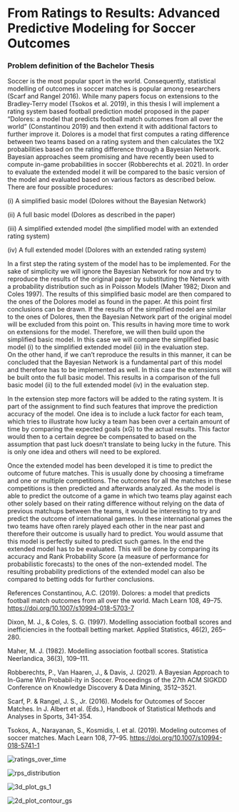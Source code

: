 # From Ratings to Results: Advanced Predictive Modeling for Soccer Outcomes

### Problem definition of the Bachelor Thesis

Soccer is the most popular sport in the world. Consequently, statistical modelling of outcomes in soccer matches is popular among researchers (Scarf and Rangel 2016). While many papers focus on extensions to the Bradley-Terry model (Tsokos et al. 2019), in this thesis I will implement a rating system based football prediction model proposed in the paper “Dolores: a model that predicts football match outcomes from all over the world” (Constantinou 2019) and then extend it with additional factors to further improve it. Dolores is a model that first computes a rating difference between two teams based on a rating system and then calculates the 1X2 probabilities based on the rating difference through a Bayesian Network. Bayesian approaches seem promising and have recently been used to compute in-game probabilities in soccer (Robberechts et al. 2021). In order to evaluate the extended model it will be compared to the basic version of the model and evaluated based on various factors as described below. There are four possible procedures:

(i)	A simplified basic model (Dolores without the Bayesian Network)

(ii)	A full basic model (Dolores as described in the paper)

(iii)	A simplified extended model (the simplified model with an extended rating system)

(iv)	A full extended model (Dolores with an extended rating system)

In a first step the rating system of the model has to be implemented. For the sake of simplicity we will ignore the Bayesian Network for now and try to reproduce the results of the original paper by substituting the Network with a probability distribution such as in Poisson Models (Maher 1982; Dixon and Coles 1997). The results of this simplified basic model are then compared to the ones of the Dolores model as found in the paper. At this point first conclusions can be drawn. 
If the results of the simplified model are similar to the ones of Dolores, then the Bayesian Network part of the original model will be excluded from this point on. This results in having more time to work on extensions for the model. Therefore, we will then build upon the simplified basic model. In this case we will compare the simplified basic model (i) to the simplified extended model (iii) in the evaluation step.  
On the other hand, if we can’t reproduce the results in this manner, it can be concluded that the Bayesian Network is a fundamental part of this model and therefore has to be implemented as well. In this case the extensions will be built onto the full basic model. This results in a comparison of the full basic model (ii) to the full extended model (iv) in the evaluation step. 

In the extension step more factors will be added to the rating system. It is part of the assignment to find such features that improve the prediction accuracy of the model. One idea is to include a luck factor for each team, which tries to illustrate how lucky a team has been over a certain amount of time by comparing the expected goals (xG) to the actual results. This factor would then to a certain degree be compensated to based on the assumption that past luck doesn’t translate to being lucky in the future. This is only one idea and others will need to be explored.

Once the extended model has been developed it is time to predict the outcome of future matches. This is usually done by choosing a timeframe and one or multiple competitions. The outcomes for all the matches in these competitions is then predicted and afterwards analyzed. As the model is able to predict the outcome of a game in which two teams play against each other solely based on their rating difference without relying on the data of previous matchups between the teams, it would be interesting to try and predict the outcome of international games. In these international games the two teams have often rarely played each other in the near past and therefore their outcome is usually hard to predict. You would assume that this model is perfectly suited to predict such games.
In the end the extended model has to be evaluated. This will be done by comparing its accuracy and Rank Probability Score (a measure of performance for probabilistic forecasts) to the ones of the non-extended model. The resulting probability predictions of the extended model can also be compared to betting odds for further conclusions. 


References
Constantinou, A.C. (2019). Dolores: a model that predicts football match outcomes from all over the world. Mach Learn 108, 49–75. https://doi.org/10.1007/s10994-018-5703-7

Dixon, M. J., & Coles, S. G. (1997). Modelling association football scores and inefficiencies in the football betting market. Applied Statistics, 46(2), 265–280.

Maher, M. J. (1982). Modelling association football scores. Statistica Neerlandica, 36(3), 109–111.

Robberechts, P., Van Haaren, J., & Davis, J. (2021). A Bayesian Approach to In-Game Win Probabil-ity in Soccer. Proceedings of the 27th ACM SIGKDD Conference on Knowledge Discovery & Data Mining, 3512–3521.

Scarf, P. & Rangel, J. S., Jr. (2016). Models for Outcomes of Soccer Matches. In J. Albert et al. (Eds.), Handbook of Statistical Methods and Analyses in Sports, 341-354.

Tsokos, A., Narayanan, S., Kosmidis, I. et al. (2019). Modeling outcomes of soccer matches. Mach Learn 108, 77–95. https://doi.org/10.1007/s10994-018-5741-1


![ratings_over_time](https://github.com/hyrogan/Soccer-Prediction/assets/79753379/95c58def-3f40-470a-a986-bcfd28e9c7e8)

![rps_distribution](https://github.com/hyrogan/Soccer-Prediction/assets/79753379/791f791c-770a-437a-9f33-d5792dd1614f)

![3d_plot_gs_1](https://github.com/hyrogan/Soccer-Prediction/assets/79753379/856ad9af-0f58-4d28-8e63-898de76de62b)

![2d_plot_contour_gs](https://github.com/hyrogan/Soccer-Prediction/assets/79753379/762f2782-3115-4a44-ab19-bcc51df578b6)





